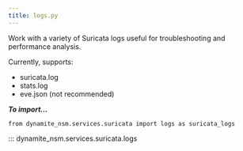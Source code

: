 ```yaml
---
title: logs.py
---
```


Work with a variety of Suricata logs useful for troubleshooting and performance analysis.

Currently, supports:
- suricata.log
- stats.log
- eve.json (not recommended)

***To import...***
```python3
from dynamite_nsm.services.suricata import logs as suricata_logs
```
::: dynamite_nsm.services.suricata.logs